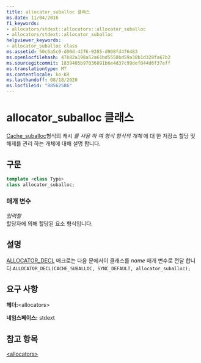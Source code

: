 ```yaml
---
title: allocator_suballoc 클래스
ms.date: 11/04/2016
f1_keywords:
- allocators/stdext::allocators::allocator_suballoc
- allocators/stdext::allocator_suballoc
helpviewer_keywords:
- allocator_suballoc class
ms.assetid: 50c6a5c0-d00d-4276-9285-d908fd4f6483
ms.openlocfilehash: 47b82a198a52a61bd5558bd59a38b1d328fa67b2
ms.sourcegitcommit: 1839405b97036891b6e4d37c99def044d6f37eff
ms.translationtype: MT
ms.contentlocale: ko-KR
ms.lasthandoff: 08/18/2020
ms.locfileid: "88562586"
---
```

# <a name="allocator_suballoc-class"></a>allocator_suballoc 클래스

[Cache_suballoc](cache-suballoc-class.md)형식의 캐시 *를 사용 하 여 형식 형식의 개체* 에 대 한 저장소 할당 및 해제를 관리 하는 개체에 대해 설명 합니다.

## <a name="syntax"></a>구문

```cpp
template <class Type>
class allocator_suballoc;
```

### <a name="parameters"></a>매개 변수

*입력할*\
할당자에 의해 할당된 요소 형식입니다.

## <a name="remarks"></a>설명

[ALLOCATOR_DECL](allocators-functions.md#allocator_decl) 매크로는 다음 문에서이 클래스를 *name* 매개 변수로 전달 합니다.`ALLOCATOR_DECL(CACHE_SUBALLOC, SYNC_DEFAULT, allocator_suballoc);`

## <a name="requirements"></a>요구 사항

**헤더:**\<allocators>

**네임스페이스:** stdext

## <a name="see-also"></a>참고 항목

[\<allocators>](allocators-header.md)
